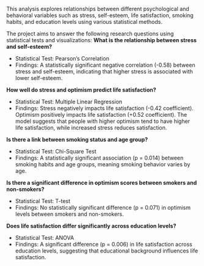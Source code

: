 This analysis explores relationships between different psychological and behavioral variables such as stress, self-esteem, life satisfaction, smoking habits, and education levels using various statistical methods.

The project aims to answer the following research questions using statistical tests and visualizations:
**What is the relationship between stress and self-esteem?**
- Statistical Test: Pearson’s Correlation
- Findings: A statistically significant negative correlation (-0.58) between stress and self-esteem, indicating that higher stress is associated with lower self-esteem.

**How well do stress and optimism predict life satisfaction?**
- Statistical Test: Multiple Linear Regression
- Findings:
Stress negatively impacts life satisfaction (-0.42 coefficient).
Optimism positively impacts life satisfaction (+0.52 coefficient).
The model suggests that people with higher optimism tend to have higher life satisfaction, while increased stress reduces satisfaction.

**Is there a link between smoking status and age group?**
- Statistical Test: Chi-Square Test
- Findings: A statistically significant association (p = 0.014) between smoking habits and age groups, meaning smoking behavior varies by age.

**Is there a significant difference in optimism scores between smokers and non-smokers?**
- Statistical Test: T-test
- Findings: No statistically significant difference (p = 0.071) in optimism levels between smokers and non-smokers.

**Does life satisfaction differ significantly across education levels?**
- Statistical Test: ANOVA
- Findings: A significant difference (p = 0.006) in life satisfaction across education levels, suggesting that educational background influences life satisfaction.
